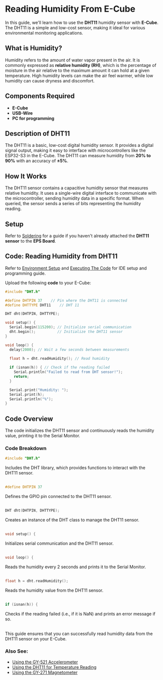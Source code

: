 # Reading Humidity From E-Cube

In this guide, we'll learn how to use the **DHT11** humidity sensor with **E-Cube**. The DHT11 is a simple and low-cost sensor, making it ideal for various environmental monitoring applications.

## **What is Humidity?**
Humidity refers to the amount of water vapor present in the air. It is commonly expressed as **relative humidity (RH)**, which is the percentage of moisture in the air relative to the maximum amount it can hold at a given temperature. High humidity levels can make the air feel warmer, while low humidity can cause dryness and discomfort.

## **Components Required**
- **E-Cube**
- **USB-Wire**
- **PC for programming**

## **Description of DHT11**
The DHT11 is a basic, low-cost digital humidity sensor. It provides a digital signal output, making it easy to interface with microcontrollers like the ESP32-S3 in the E-Cube. The DHT11 can measure humidity from **20% to 90%** with an accuracy of **±5%**.

## **How It Works**
The DHT11 sensor contains a capacitive humidity sensor that measures relative humidity. It uses a single-wire digital interface to communicate with the microcontroller, sending humidity data in a specific format. When queried, the sensor sends a series of bits representing the humidity reading.

## **Setup**
Refer to [Soldering](/en/assembly/soldering.md) for a guide if you haven't already attached the **DHT11 sensor** to the **EPS Board**.

## **Code: Reading Humidity from DHT11**

Refer to [Environment Setup](/en/operationguide/environmentsetup.md) and [Executing The Code](/en/operationguide/executingthecode.md) for IDE setup and programming guide.

Upload the following **code** to your E-Cube:

```cpp
#include "DHT.h"

#define DHTPIN 37    // Pin where the DHT11 is connected
#define DHTTYPE DHT11    // DHT 11

DHT dht(DHTPIN, DHTTYPE);

void setup() {
  Serial.begin(115200); // Initialize serial communication
  dht.begin();          // Initialize the DHT11 sensor
}

void loop() {
  delay(2000); // Wait a few seconds between measurements
  
  float h = dht.readHumidity(); // Read humidity

  if (isnan(h)) { // Check if the reading failed
    Serial.println("Failed to read from DHT sensor!");
    return;
  }

  Serial.print("Humidity: ");
  Serial.print(h);
  Serial.println("%");
}
```

## **Code Overview**
The code initializes the DHT11 sensor and continuously reads the humidity value, printing it to the Serial Monitor.

### Code Breakdown

```cpp
#include "DHT.h"
```
Includes the DHT library, which provides functions to interact with the DHT11 sensor.<br><br>

```cpp
#define DHTPIN 37
```
Defines the GPIO pin connected to the DHT11 sensor.<br><br>

```cpp
DHT dht(DHTPIN, DHTTYPE);
```
Creates an instance of the DHT class to manage the DHT11 sensor.<br><br>

```cpp
void setup() {
```
Initializes serial communication and the DHT11 sensor.<br><br>

```cpp
void loop() {
```
Reads the humidity every 2 seconds and prints it to the Serial Monitor.<br><br>

```cpp
float h = dht.readHumidity();
```
Reads the humidity value from the DHT11 sensor.<br><br>

```cpp
if (isnan(h)) {
```
Checks if the reading failed (i.e., if it is NaN) and prints an error message if so.<br><br>

This guide ensures that you can successfully read humidity data from the DHT11 sensor on your E-Cube.

### Also See:
- [Using the GY-521 Accelerometer](/en/experiments/gpiosensor/acceleration_values)  
- [Using the DHT11 for Temperature Reading](/en/experiments/gpiosensor/temp_reading_dht11)
- [Using the GY-271 Magnetometer](/en/experiments/gpiosensor/motion_detector)